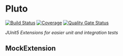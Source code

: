 # Pluto 
[![Build Status](https://secure.travis-ci.org/toberkoe/pluto.png)](http://travis-ci.org/toberkoe/pluto) [![Coverage](https://sonarcloud.io/api/project_badges/measure?project=de.toberkoe.tools%3Apluto&metric=coverage)](https://sonarcloud.io/dashboard?id=de.toberkoe.tools%3Apluto) [![Quality Gate Status](https://sonarcloud.io/api/project_badges/measure?project=de.toberkoe.tools%3Apluto&metric=alert_status)](https://sonarcloud.io/dashboard?id=de.toberkoe.tools%3Apluto)

[comment]: <> (add badges for sonarqube / sonarcloud / maven central) 

*JUnit5 Extensions for easier unit and integration tests*

## MockExtension

[//]: <> (PersistenceExtension)

[//]: <> (Latest News)

[//]: <> (About)

[//]: <> (Quickstart Maven and Gradle)

[//]: <> (Wiki)
